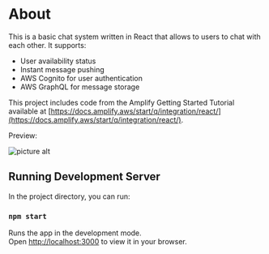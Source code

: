 # About

This is a basic chat system written in React that allows to users to chat with each other. It supports:
* User availability status
* Instant message pushing
* AWS Cognito for user authentication
* AWS GraphQL for message storage

This project includes code from the Amplify Getting Started Tutorial available at [https://docs.amplify.aws/start/q/integration/react/](https://docs.amplify.aws/start/q/integration/react/).

Preview:

![picture alt](http://via.placeholder.com/200x150 "Title is optional")


## Running Development Server

In the project directory, you can run:

### `npm start`

Runs the app in the development mode.\
Open [http://localhost:3000](http://localhost:3000) to view it in your browser.


